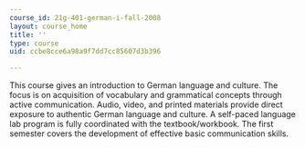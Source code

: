 ```yaml
---
course_id: 21g-401-german-i-fall-2008
layout: course_home
title: ''
type: course
uid: ccbe8cce6a98a9f7dd7cc85607d3b396

---
```

This course gives an introduction to German language and culture. The focus is on acquisition of vocabulary and grammatical concepts through active communication. Audio, video, and printed materials provide direct exposure to authentic German language and culture. A self-paced language lab program is fully coordinated with the textbook/workbook. The first semester covers the development of effective basic communication skills.
